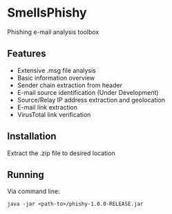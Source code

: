 # SmellsPhishy
Phishing e-mail analysis toolbox 

## Features
 - Extensive .msg file analysis
 - Basic information overview
 - Sender chain extraction from header
 - E-mail source identification (Under Development)
 - Source/Relay IP address extraction and geolocation
 - E-mail link extraction
 - VirusTotal link verification

## Installation
Extract the .zip file to desired location
 
## Running
Via command line: 
```
java -jar <path-to>/phishy-1.0.0-RELEASE.jar
```

